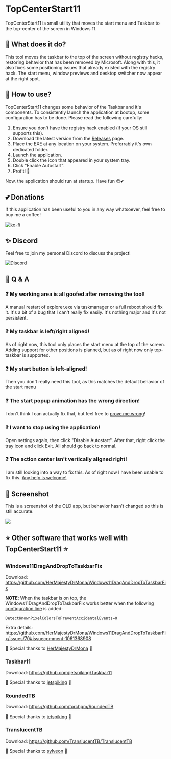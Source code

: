# TopCenterStart11
TopCenterStart11 is small utility that moves the start menu and Taskbar to the top-center of the screen in Windows 11.

## 🤔 What does it do?
This tool moves the taskbar to the top of the screen without registry hacks, restoring behavior that has been removed by Microsoft. Along with this, it also fixes some positioning issues that already existed with the registry hack. The start menu, window previews and desktop switcher now appear at the right spot.

## 📃 How to use?
TopCenterStart11 changes some behavior of the Taskbar and it's components. To consistently launch the application at bootup, some configuration has to be done. Please read the following carefully:

1. Ensure you don't have the registry hack enabled (if your OS still supports this).
2. Download the latest version from the [Releases](https://github.com/Naamloos/TopCenterStart11/releases) page.
3. Place the EXE at any location on your system. Preferrably it's own dedicated folder.
4. Launch the application.
5. Double click the icon that appeared in your system tray.
6. Click "Enable Autostart".
7. Profit! 🥳

Now, the application should run at startup. Have fun 😊💕

## 💕 Donations
If this application has been useful to you in any way whatsoever, feel free to buy me a coffee!

[![ko-fi](https://ko-fi.com/img/githubbutton_sm.svg)](https://ko-fi.com/V7V09Q1I)

## ✨ Discord
Feel free to join my personal Discord to discuss the project!

[![Discord](https://discord.com/api/guilds/438803108978753536/embed.png?style=banner2)](https://discord.gg/hMRWUTa)

## 💭 Q & A
### ❓ My working area is all goofed after removing the tool!
A manual restart of explorer.exe via taskmanager or a full reboot should fix it. It's a bit of a bug that I can't really fix easily. It's nothing major and it's not persistent.

### ❓ My taskbar is left/right aligned!
As of right now, this tool only places the start menu at the top of the screen. Adding support for other positions is planned, but as of right now only top-taskbar is supported.

### ❓ My start button is left-aligned!
Then you don't really need this tool, as this matches the default behavior of the start menu

### ❓ The start popup animation has the wrong direction!
I don't think I can actually fix that, but feel free to [prove me wrong](https://github.com/Naamloos/TopCenterStart11/pulls)!

### ❓ I want to stop using the application!
Open settings again, then click "Disable Autostart". After that, right click the tray icon and click Exit. All should go back to normal.

### ❓ The action center isn't vertically aligned right!
I am still looking into a way to fix this. As of right now I have been unable to fix this. [Any help is welcome!](https://github.com/Naamloos/TopCenterStart11/pulls)

## 📸 Screenshot
This is a screenshot of the OLD app, but behavior hasn't changed so this is still accurate.

![](https://i.imgur.com/Ud0IKO2.png)

## ⭐ Other software that works well with TopCenterStart11 ⭐ 
### Windows11DragAndDropToTaskbarFix
Download: https://github.com/HerMajestyDrMona/Windows11DragAndDropToTaskbarFix

**NOTE**: When the taskbar is on top, the Windows11DragAndDropToTaskbarFix works better when the following [configuration line](https://github.com/HerMajestyDrMona/Windows11DragAndDropToTaskbarFix/blob/main/CONFIGURATION.md) is added:
```
DetectKnownPixelColorsToPreventAccidentalEvents=0
```
Extra details: https://github.com/HerMajestyDrMona/Windows11DragAndDropToTaskbarFix/issues/70#issuecomment-1061368908

💫 Special thanks to [HerMajestyDrMona](https://github.com/HerMajestyDrMona) 💫

### Taskbar11
Download: https://github.com/jetspiking/Taskbar11

💫 Special thanks to [jetspiking](https://github.com/jetspiking/) 💫

### RoundedTB
Download: https://github.com/torchgm/RoundedTB

💫 Special thanks to [jetspiking](https://github.com/torchgm/) 💫

### TranslucentTB
Download: https://github.com/TranslucentTB/TranslucentTB

💫 Special thanks to [sylveon](https://github.com/sylveon) 💫